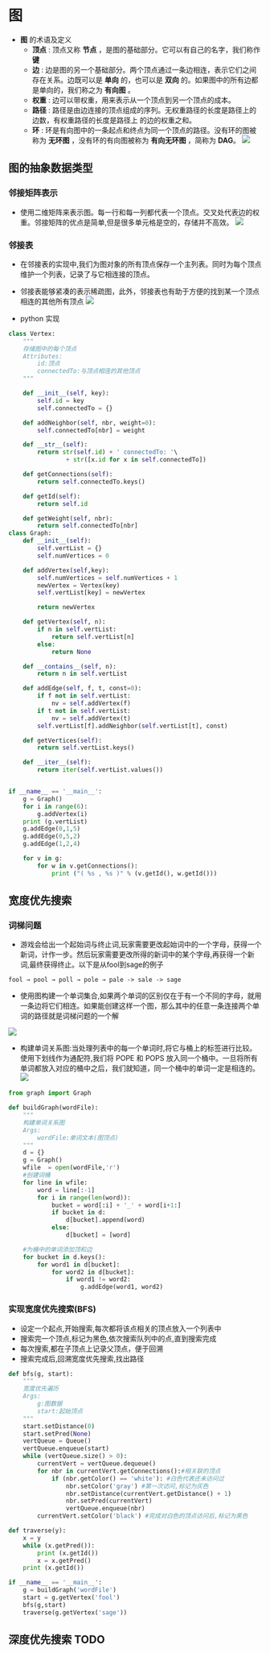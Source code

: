 # 图
* __图__ 的术语及定义
    * __顶点__ : 顶点又称 __节点__ ，是图的基础部分。它可以有自己的名字，我们称作 __键__
    * __边__ : 边是图的另一个基础部分。两个顶点通过一条边相连，表示它们之间存在关系。边既可以是 __单向__ 的，也可以是 __双向__ 的。如果图中的所有边都是单向的，我们称之为 __有向图__ 。
    * __权重__ : 边可以带权重，用来表示从一个顶点到另一个顶点的成本。
    * __路径__ : 路径是由边连接的顶点组成的序列。无权重路径的长度是路径上的边数，有权重路径的长度是路径上 的边的权重之和。
    * __环__ : 环是有向图中的一条起点和终点为同一个顶点的路径。没有环的图被称为 __无环图__ ，没有环的有向图被称为 __有向无环图__ ，简称为 __DAG__。
    <a href="https://sm.ms/image/3PWNMy4VF9vHAit" target="_blank"><img src="https://i.loli.net/2020/02/01/3PWNMy4VF9vHAit.png" ></a>

## 图的抽象数据类型
### 邻接矩阵表示
* 使用二维矩阵来表示图。每一行和每一列都代表一个顶点。交叉处代表边的权重。邻接矩阵的优点是简单,但是很多单元格是空的，存储并不高效。
<a href="https://sm.ms/image/lAwT3BEa8RMzNWV" target="_blank"><img src="https://i.loli.net/2020/02/01/lAwT3BEa8RMzNWV.png" ></a>

### 邻接表
* 在邻接表的实现中,我们为图对象的所有顶点保存一个主列表。同时为每个顶点维护一个列表，记录了与它相连接的顶点。
* 邻接表能够紧凑的表示稀疏图，此外，邻接表也有助于方便的找到某一个顶点相连的其他所有顶点
<a href="https://sm.ms/image/4w8O52dhBtW76Jg" target="_blank"><img src="https://i.loli.net/2020/02/01/4w8O52dhBtW76Jg.png" ></a>

* python 实现

```python
class Vertex:
    """
    存储图中的每个顶点
    Attributes:
        id:顶点
        connectedTo:与顶点相连的其他顶点
    """

    def __init__(self, key):
        self.id = key
        self.connectedTo = {}

    def addNeighbor(self, nbr, weight=0):
        self.connectedTo[nbr] = weight

    def __str__(self):
        return str(self.id) + ' connectedTo: '\
                + str([x.id for x in self.connectedTo])

    def getConnections(self):
        return self.connectedTo.keys()

    def getId(self):
        return self.id

    def getWeight(self, nbr):
        return self.connectedTo[nbr]
class Graph:
    def __init__(self):
        self.vertList = {}
        self.numVertices = 0

    def addVertex(self,key):
        self.numVertices = self.numVertices + 1
        newVertex = Vertex(key)
        self.vertList[key] = newVertex

        return newVertex

    def getVertex(self, n):
        if n in self.vertList:
            return self.vertList[n]
        else:
            return None

    def __contains__(self, n):
        return n in self.vertList

    def addEdge(self, f, t, const=0):
        if f not in self.vertList:
            nv = self.addVertex(f)
        if t not in self.vertList:
            nv = self.addVertex(t)
        self.vertList[f].addNeighbor(self.vertList[t], const)

    def getVertices(self):
        return self.vertList.keys()

    def __iter__(self):
        return iter(self.vertList.values())


if __name__ == '__main__':
    g = Graph()
    for i in range(6):
        g.addVertex(i)
    print (g.vertList)
    g.addEdge(0,1,5)
    g.addEdge(0,5,2)
    g.addEdge(1,2,4)

    for v in g:
        for w in v.getConnections():
            print ("( %s , %s )" % (v.getId(), w.getId()))
```
## 宽度优先搜索
### 词梯问题
* 游戏会给出一个起始词与终止词,玩家需要更改起始词中的一个字母，获得一个新词，计作一步。然后玩家需要更改所得的新词中的某个字母,再获得一个新词,最终获得终止。以下是从fool到sage的例子

```
fool → pool → poll → pole → pale -> sale -> sage 
```
* 使用图构建一个单词集合,如果两个单词的区别仅在于有一个不同的字母，就用一条边将它们相连。如果能创建这样一个图，那么其中的任意一条连接两个单词的路径就是词梯问题的一个解

<a href="https://sm.ms/image/4fGuRXlxYHyDprE" target="_blank"><img src="https://i.loli.net/2020/02/02/4fGuRXlxYHyDprE.png" ></a>

* 构建单词关系图:当处理列表中的每一个单词时,将它与桶上的标签进行比较。使用下划线作为通配符,我们将 POPE 和 POPS 放入同一个桶中。一旦将所有单词都放入对应的桶中之后，我们就知道，同一个桶中的单词一定是相连的。
<a href="https://sm.ms/image/WGCSkgM7iLpQ8wO" target="_blank"><img src="https://i.loli.net/2020/02/02/WGCSkgM7iLpQ8wO.png" ></a>

```python
from graph import Graph

def buildGraph(wordFile):
    """
    构建单词关系图
    Args:
        wordFile:单词文本(图顶点)
    """
    d = {}
    g = Graph()
    wfile  = open(wordFile,'r')
    #创建词桶
    for line in wfile:
        word = line[:-1]
        for i in range(len(word)):
            bucket = word[:i] + '_' + word[i+1:]
            if bucket in d:
                d[bucket].append(word)
            else:
                d[bucket] = [word]

    #为桶中的单词添加顶和边
    for bucket in d.keys():
        for word1 in d[bucket]:
            for word2 in d[bucket]:
                if word1 != word2:
                    g.addEdge(word1, word2)
```
### 实现宽度优先搜索(BFS)
* 设定一个起点,开始搜索,每次都将该点相关的顶点放入一个列表中
* 搜索完一个顶点,标记为黑色,依次搜索队列中的点,直到搜索完成
* 每次搜索,都在子顶点上记录父顶点，便于回溯
* 搜索完成后,回溯宽度优先搜索,找出路径

```python
def bfs(g, start):
    """
    宽度优先遍历
    Args:
        g:图数据
        start:起始顶点
    """
    start.setDistance(0)
    start.setPred(None)
    vertQueue = Queue()
    vertQueue.enqueue(start)
    while (vertQueue.size() > 0):
        currentVert = vertQueue.dequeue()
        for nbr in currentVert.getConnections():#相关联的顶点
            if (nbr.getColor() == 'white'): #白色代表还未访问过
                nbr.setColor('gray') #第一次访问,标记为灰色
                nbr.setDistance(currentVert.getDistance() + 1)
                nbr.setPred(currentVert)
                vertQueue.enqueue(nbr)
        currentVert.setColor('black') #完成对白色的顶点访问后,标记为黑色

def traverse(y):
    x = y
    while (x.getPred()):
        print (x.getId())
        x = x.getPred()
    print (x.getId())

if __name__ == '__main__':
    g = buildGraph('wordFile')
    start = g.getVertex('fool')
    bfs(g,start)
    traverse(g.getVertex('sage'))
```
## 深度优先搜索 TODO

